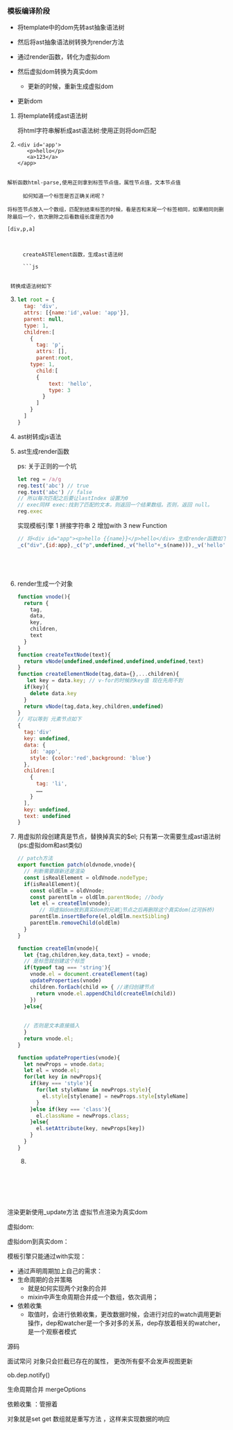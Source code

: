 ### 模板编译阶段

- 将template中的dom先转ast抽象语法树

- 然后将ast抽象语法树转换为render方法

- 通过render函数，转化为虚拟dom

- 然后虚拟dom转换为真实dom

  - 更新的时候，重新生成虚拟dom
- 更新dom 
  
1. 将template转成ast语法树
  
     将html字符串解析成ast语法树:使用正则将dom匹配
  
  2. ```html+js
     <div id='app'>
     	<p>hello</p>
     	<a>123</a>
     </app>
     ```
```
     
解析函数html-parse,使用正则拿到标签节点值，属性节点值，文本节点值
     
     如何知道一个标签是否正确关闭呢？
     
将标签节点放入一个数组，匹配到结束标签的时候，看是否和末尾一个标签相同，如果相同则删除最后一个，依次删除之后看数组长度是否为0
     
[div,p,a]
     
     
     
     createASTElement函数，生成ast语法树
     
     ```js
     
```

     转换成语法树如下

  3. ```js
     let root = {
       tag: 'div',
       attrs: [{name:'id',value: 'app'}],
       parent: null,
       type: 1,
       children:[
         {
           tag: 'p',
           attrs: [],
           parent:root,
         type: 1,
           child:[
           {
               text: 'hello',
               type: 3
             }
           ]
         }
       ]
     }
     ```
  
  2. ast树转成js语法
  
  5. ast生成render函数

     ps: 关于正则的一个坑

     ```js
     let reg = /a/g
     reg.test('abc') // true
     reg.test('abc') // false
     // 所以每次匹配之后要让lastIndex 设置为0
     // exec同样 exec:找到了匹配的文本，则返回一个结果数组。否则，返回 null。
     reg.exec
     ```

     实现模板引擎  1 拼接字符串 2 增加with  3 new Function

     ```js
     // 将<div id="app"><p>hello {{name}}</p>hello</div> 生成render函数如下：
     _c("div",{id:app},_c("p",undefined,_v("hello"+_s(name))),_v('hello'))
     
     
     
     
     
     
     ```

  6. render生成一个对象

     ```js
     function vnode(){
       return {
         tag,
         data,
         key,
         children,
         text
       }
     }
     function createTextNode(text){
       return vNode(undefined,undefined,undefined,undefined,text)
     }
     function createElementNode(tag,data={},...children){
     	let key = data.key; // v-for的时候的key值 现在先用不到
       if(key){
         delete data.key
       }
       return vNode(tag,data,key,children,undefined)
     }
     // 可以等到 元素节点如下
     {
       tag:'div'
       key: undefined,
       data: {
         id: 'app',
         style: {color:'red',background: 'blue'}
       },
       children:[
         {
           tag: 'li',
           ……
         }
       ],
       key: undefined,
       text: undefined
     }
     ```

  7. 用虚拟阶段创建真是节点，替换掉真实的$el; 只有第一次需要生成ast语法树(ps:虚拟dom和ast类似)

     ```js
     // patch方法
     export function patch(oldvnode,vnode){
       // 判断需要跟新还是渲染
       const isRealElement = oldVnode.nodeType;
       if(isRealElement){
         const oldElm = oldVnode;
         const parentElm = oldElm.parentNode; //body
         let el = createElm(vnode);
     		// 将虚拟dom放到真实dom的兄弟👬节点之后再删除这个真实dom(过河拆桥)
         parentElm.insertBefore(el,oldElm.nextSibling)
         parentElm.removeChild(oldElm)
       }
     }
     
     function createElm(vnode){
       let {tag,children,key,data,text} = vnode;
       // 是标签就创建这个标签
       if(typeof tag === 'string'){
         vnode.el = document.createElement(tag)
         updateProperties(vnode)
         children.forEach(child => { //递归创建节点
           return vnode.el.appendChild(createElm(child))
         })
       }else{
         
       
       // 否则是文本直接插入
       }
       return vnode.el;
     }
     
     function updateProperties(vnode){
       let newProps = vnode.data;
       let el = vnode.el;
       for(let key in newProps){
         if(key === 'style'){
           for(let styleName in newProps.style){
             el.style[stylename] = newProps.style[styleName]
           }
         }else if(key === 'class'){
           el.className = newProps.class;
         }else{
           el.setAttribute(key, newProps[key])
         }
       }
     }
     ```

     8. 

     

     

     

  ```
     
     
  
  
  
  
  ```

渲染更新使用_update方法 虚拟节点渲染为真实dom

虚拟dom: 

虚拟dom到真实dom：

模板引擎只能通过with实现：



- 通过声明周期加上自己的需求：
- 生命周期的合并策略
  - 就是如何实现两个对象的合并
  - mixin中声生命周期合并成一个数组，依次调用；
- 依赖收集
  - 取值时，会进行依赖收集，更改数据时候，会进行对应的watch调用更新操作，dep和watcher是一个多对多的关系，dep存放着相关的watcher，是一个观察者模式







源码

面试常问 对象只会拦截已存在的属性，  更改所有㛑不会发声视图更新

ob.dep.notify()

生命周期合并 mergeOptions

依赖收集  ：管擦着

对象就是set get  数组就是重写方法 ，这样来实现数据的响应





